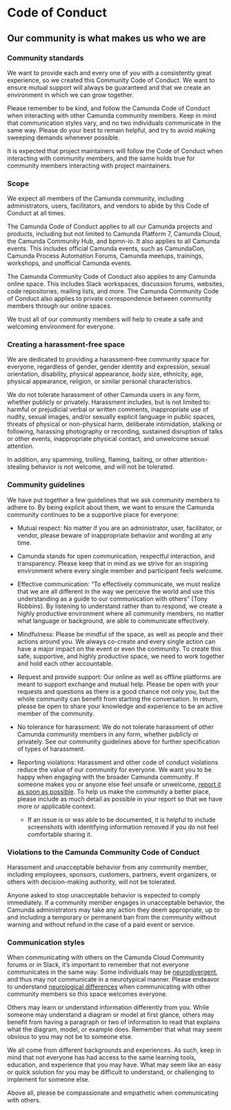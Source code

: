 # Code of Conduct

## Our community is what makes us who we are

### Community standards

We want to provide each and every one of you with a consistently great experience, so we created this Community Code of
Conduct. We want to ensure mutual support will always be guaranteed and that we create an environment in which we can
grow together.

Please remember to be kind, and follow the Camunda Code of Conduct when interacting with other Camunda community
members. Keep in mind that communication styles vary, and no two individuals communicate in the same way. Please do your
best to remain helpful, and try to avoid making sweeping demands whenever possible.

It is expected that project maintainers will follow the Code of Conduct when interacting with community members, and the
same holds true for community members interacting with project maintainers.

### Scope

We expect all members of the Camunda community, including administrators, users, facilitators, and vendors to abide by
this Code of Conduct at all times.

The Camunda Code of Conduct applies to all our Camunda projects and products, including but not limited to Camunda
Platform 7, Camunda Cloud, the Camunda Community Hub, and bpmn-io. It also applies to all Camunda events. This includes
official Camunda events, such as CamundaCon, Camunda Process Automation Forums, Camunda meetups, trainings, workshops,
and unofficial Camunda events.

The Camunda Community Code of Conduct also applies to any Camunda online space. This includes Slack workspaces,
discussion forums, websites, code repositories, mailing lists, and more. The Camunda Community Code of Conduct also
applies to private correspondence between community members through our online spaces.

We trust all of our community members will help to create a safe and welcoming environment for everyone.

### Creating a harassment-free space

We are dedicated to providing a harassment-free community space for everyone, regardless of gender, gender identity and
expression, sexual orientation, disability, physical appearance, body size, ethnicity, age, physical appearance,
religion, or similar personal characteristics.

We do not tolerate harassment of other Camunda users in any form, whether publicly or privately. Harassment includes,
but is not limited to: harmful or prejudicial verbal or written comments, inappropriate use of nudity, sexual images,
and/or sexually explicit language in public spaces, threats of physical or non-physical harm, deliberate intimidation,
stalking or following, harassing photography or recording, sustained disruption of talks or other events, inappropriate
physical contact, and unwelcome sexual attention.

In addition, any spamming, trolling, flaming, baiting, or other attention-stealing behavior is not welcome, and will not
be tolerated.

### Community guidelines

We have put together a few guidelines that we ask community members to adhere to. By being explicit about them, we want
to ensure the Camunda community continues to be a supportive place for everyone:

* Mutual respect: No matter if you are an administrator, user, facilitator, or vendor, please beware of inappropriate
  behavior and wording at any time.
* Camunda stands for open communication, respectful interaction, and transparency. Please keep that in mind as we strive
  for an inspiring environment where every single member and participant feels welcome.
* Effective communication: “To effectively communicate, we must realize that we are all different in the way we perceive
  the world and use this understanding as a guide to our communication with others” (Tony Robbins). By listening to
  understand rather than to respond, we create a highly productive environment where all community members, no matter
  what language or background, are able to communicate effectively.
* Mindfulness: Please be mindful of the space, as well as people and their actions around you. We always co-create and
  every single action can have a major impact on the event or even the community. To create this safe, supportive, and
  highly productive space, we need to work together and hold each other accountable.
* Request and provide support: Our online as well as offline platforms are meant to support exchange and mutual help.
  Please be open with your requests and questions as there is a good chance not only you, but the whole community can
  benefit from starting the conversation. In return, please be open to share your knowledge and experience to be an
  active member of the community.
* No tolerance for harassment: We do not tolerate harassment of other Camunda community members in any form, whether
  publicly or privately. See our community guidelines above for further specification of types of harassment.

* Reporting violations: Harassment and other code of conduct violations reduce the value of our community for everyone.
  We want you to be happy when engaging with the broader Camunda community. If someone makes you or anyone else feel
  unsafe or unwelcome, [report it as soon as possible]. To help us make the community a better place, please include as
  much detail as possible in your report so that we have more or applicable context.
  * If an issue is or was able to be documented, it is helpful to include screenshots with identifying information
    removed if you do not feel comfortable sharing it.

### Violations to the Camunda Community Code of Conduct

Harassment and unacceptable behavior from any community member, including employees, sponsors, customers, partners,
event organizers, or others with decision-making authority, will not be tolerated.

Anyone asked to stop unacceptable behavior is expected to comply immediately. If a community member engages in
unacceptable behavior, the Camunda administrators may take any action they deem appropriate, up to and including a
temporary or permanent ban from the community without warning and without refund in the case of a paid event or service.

### Communication styles

When communicating with others on the Camunda Cloud Community forums or in Slack, it’s important to remember that not
everyone communicates in the same way. Some individuals may be [neurodivergent], and thus may not communicate in a
neurotypical manner. Please endeavor to understand [neurological differences] when communicating with other community
members so this space welcomes everyone.

Others may learn or understand information differently from you. While someone may understand a diagram or model at
first glance, others may benefit from having a paragraph or two of information to read that explains what the diagram,
model, or example does. Remember that what may seem obvious to you may not be to someone else.

We all come from different backgrounds and experiences. As such, keep in mind that not everyone has had access to the
same learning tools, education, and experience that you may have. What may seem like an easy or quick solution for you
may be difficult to understand, or challenging to implement for someone else.

Above all, please be compassionate and empathetic when communicating with others.

[report it as soon as possible]: https://camunda.com/events/code-conduct/reporting-violations/

[neurodivergent]: https://autisticuk.org/neurodiversity/

[neurological differences]: https://www.bbc.co.uk/neurodiversity
